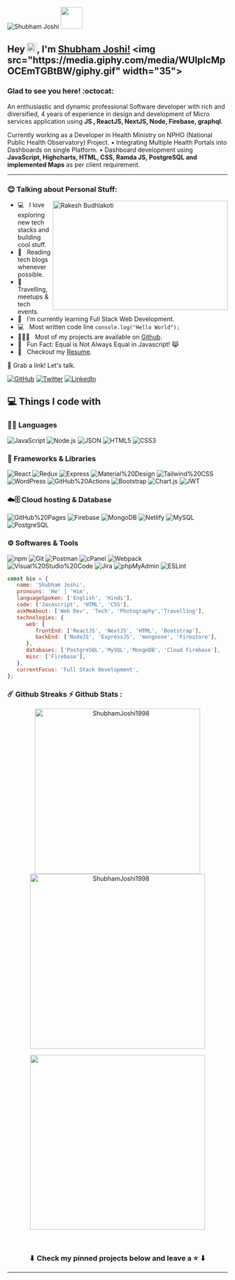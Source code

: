 <p align="left"><img src="https://komarev.com/ghpvc/?username=ShubhamJoshi1998&label=Profile%20views&color=0e75b6&style=flat" alt="Shubham Joshi" /> <img src="https://media.giphy.com/media/mGcNjsfWAjY5AEZNw6/giphy.gif" width="50"> </p>

## Hey <img src="https://media.giphy.com/media/hvRJCLFzcasrR4ia7z/giphy.gif" width="22px">, I'm [Shubham Joshi!]([https://github.com/ShubhamJoshi1998/](https://github.com/ShubhamJoshi1998)) <img src="https://media.giphy.com/media/WUlplcMpOCEmTGBtBW/giphy.gif" width="35">

### Glad to see you here! :octocat:

An enthusiastic and dynamic professional Software developer with rich and diversified, 4 years of experience in design and development of Micro services application using **JS , ReactJS, NextJS, Node, Firebase, graphql**.


Currently working as a Developer in Health Ministry on NPHO (National Public Health Observatory) Project.
• Integrating Multiple Health Portals into Dashboards on single Platform.
• Dashboard development using **JavaScript, Highcharts, HTML, CSS, Ramda JS, PostgreSQL and implemented Maps** as per client requirement.


---

### :blush: Talking about Personal Stuff:

<img align="right" height="250" width="400" alt="Rakesh Budhlakoti" src="https://cdn.dribbble.com/users/1162077/screenshots/3848914/programmer.gif" />

-  💻 &nbsp; I love exploring new tech stacks and building cool stuff.
-  📰 &nbsp; Reading tech blogs whenever possible.
-  🍕 &nbsp; Travelling, meetups & tech events.
-  🚀 &nbsp; I’m currently learning Full Stack Web Development.
-  :computer: &nbsp; Most written code line `console.log("Hello World");`
-  👨🏻‍💻 &nbsp; Most of my projects are available on [Github](https://github.com/ShubhamJoshi1998).
-  👾 &nbsp; Fun Fact: Equal is Not Always Equal in Javascript! 😹
-  📝 &nbsp; Checkout my [Resume](https://github.com/ShubhamJoshi1998).



🔗 Grab a link! Let's talk.

[![GitHub](https://img.shields.io/badge/-GitHub-181717?&style=flat-plastic&logo=github&logoColor=white)](https://github.com/ShubhamJoshi1998)
[![Twitter](https://img.shields.io/badge/-Twitter-1DA1F2?&style=flat-plastic&logo=twitter&logoColor=white)](https://twitter.com/shivam306joshi)
[![LinkedIn](https://img.shields.io/badge/-LinkedIn-0A66C2?&style=flat-plastic&logo=linkedin&logoColor=white)](https://www.linkedin.com/in/shubham-joshi-827b66165/)

## 💻 Things I code with

### 👨‍💻 Languages

![JavaScript](https://img.shields.io/badge/-JavaScript-F7DF1E?style=flat-plastic&logo=javascript&logoColor=white)
![Node.js](https://img.shields.io/badge/-Node.js-339933?style=flat-plastic&logo=nodedotjs&logoColor=white)
![JSON](https://img.shields.io/badge/-JSON-000000?style=flat-plastic&logo=json&logoColor=white)
![HTML5](https://img.shields.io/badge/-HTML5-E34F26?style=flat-plastic&logo=html5&logoColor=white)
![CSS3](https://img.shields.io/badge/-CSS3-1572B6?style=flat-plastic&logo=css3&logoColor=white)

### 🧰 Frameworks & Libraries

![React](https://img.shields.io/badge/react-%2320232a.svg?style=flat-plastic&logo=react&logoColor=white)
![Redux](https://img.shields.io/badge/redux-%23593d88.svg?style=flat-plastic&logo=redux&logoColor=white)
![Express](https://img.shields.io/badge/-Express-000000?style=flat-plastic&logo=express&logoColor=white)
![Material%20Design](https://img.shields.io/badge/-Material%20Design-757575?style=flat-plastic&logo=materialdesign&logoColor=white)
![Tailwind%20CSS](https://img.shields.io/badge/-Tailwind%20CSS-06B6D4?style=flat-plastic&logo=tailwindcss&logoColor=white)
![WordPress](https://img.shields.io/badge/-WordPress-21759B?style=flat-plastic&logo=wordpress&logoColor=white)
![GitHub%20Actions](https://img.shields.io/badge/-GitHub%20Actions-2088FF?style=flat-plastic&logo=githubactions&logoColor=white)
![Bootstrap](https://img.shields.io/badge/-Bootstrap-7952B3?style=flat-plastic&logo=bootstrap&logoColor=white)
![Chart.js](https://img.shields.io/badge/-Chart.js-FF6384?style=flat-plastic&logo=chartdotjs&logoColor=white)
![JWT](https://img.shields.io/badge/JWT-black?style=flat-plastic&logo=JSON%20web%20tokens&logoColor=white)

### ☁️🗄️ Cloud hosting & Database

![GitHub%20Pages](https://img.shields.io/badge/-GitHub%20Pages-222222?style=flat-plastic&logo=githubpages&logoColor=white)
![Firebase](https://img.shields.io/badge/-Firebase-FFCA28?style=flat-plastic&logo=firebase&logoColor=white)
![MongoDB](https://img.shields.io/badge/-MongoDB-47A248?style=flat-plastic&logo=mongodb&logoColor=white)
![Netlify](https://img.shields.io/badge/-Netlify-00C7B7?style=flat-plastic&logo=netlify&logoColor=white)
![MySQL](https://img.shields.io/badge/-MySQL-4479A1?style=flat-plastic&logo=mysql&logoColor=white)
![PostgreSQL](https://img.shields.io/badge/-PostgreSQL-4169E1?style=flat-plastic&logo=postgresql&logoColor=white)

### ⚙️ Softwares & Tools


![npm](https://img.shields.io/badge/-npm-CB3837?style=flat-plastic&logo=npm&logoColor=white)
![Git](https://img.shields.io/badge/-Git-F05032?style=flat-plastic&logo=git&logoColor=white)
![Postman](https://img.shields.io/badge/-Postman-FF6C37?style=flat-plastic&logo=postman&logoColor=white)
![cPanel](https://img.shields.io/badge/-cPanel-FF6C2C?style=flat-plastic&logo=cpanel&logoColor=white)
![Webpack](https://img.shields.io/badge/-Webpack-8DD6F9?style=flat-plastic&logo=webpack&logoColor=white)
![Visual%20Studio%20Code](https://img.shields.io/badge/-Visual%20Studio%20Code-007ACC?style=flat-plastic&logo=visualstudiocode&logoColor=white)
![Jira](https://img.shields.io/badge/-Jira-0052CC?style=flat-plastic&logo=jira&logoColor=white)
![phpMyAdmin](https://img.shields.io/badge/-phpMyAdmin-6C78AF?style=flat-plastic&logo=phpmyadmin&logoColor=white)
![ESLint](https://img.shields.io/badge/-ESLint-4B32C3?style=flat-plastic&logo=eslint&logoColor=white)

```javascript
const bio = {
   name: 'Shubham Joshi',
   pronouns: 'He' | 'Him',
   languageSpoken: ['English', 'Hindi'],
   code: ['Javascript', 'HTML', 'CSS'],
   askMeAbout: ['Web Dev', 'Tech', 'Photography','Travelling'],
   technologies: {
      web: {
         frontEnd: ['ReactJS', 'NextJS', 'HTML', 'Bootstrap'],
         backEnd: ['NodeJS', 'ExpressJS', 'mongoose', 'Firestore'],
      },
      databases: ['PostgreSQL','MySQL','MongoDB', 'Cloud Firebase'],
      misc: ['Firebase'],
   },
   currentFocus: 'Full Stack Development',
};
```

### ☄️ Github Streaks ⚡ Github Stats :

<p align="center">
  <img width="378em" src="https://github-readme-stats.vercel.app/api?username=ShubhamJoshi1998&show_icons=true&locale=en&theme=radical"                alt="ShubhamJoshi1998"/>
  <img width="400em" src="https://github-readme-streak-stats.herokuapp.com/?user=ShubhamJoshi1998&theme=radical" alt="ShubhamJoshi1998" />
</p>

<p align="center"> 
  <img width="400em" src="https://github-readme-stats.vercel.app/api/top-langs/?username=ShubhamJoshi1998&layout=compact&langs_count=999&include_all_commits=true&hide_progress=true&hide_border=true&theme=radical&hide=">
</p>

<br/>
<h3 align="center">
	⬇ Check my pinned projects below and leave a ⭐️ ⬇
</h3>




  ---
